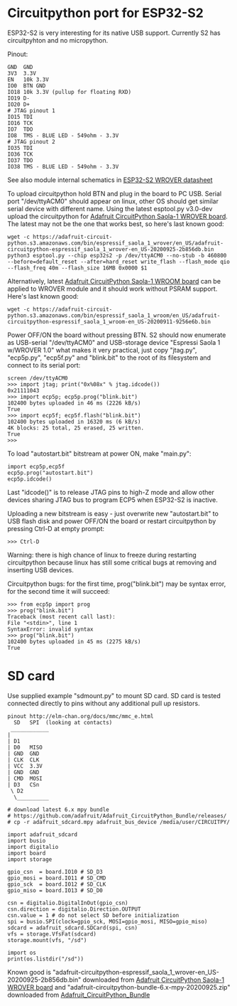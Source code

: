 # Circuitpython port for ESP32-S2

ESP32-S2 is very interesting for its native USB support.
Currently S2 has circuitpyhton and no micropython.

Pinout:

    GND  GND
    3V3  3.3V
    EN   10k 3.3V
    IO0  BTN GND
    IO18 10k 3.3V (pullup for floating RXD)
    IO19 D-
    IO20 D+
    # JTAG pinout 1
    IO15 TDI
    IO16 TCK
    IO7  TDO
    IO8  TMS - BLUE LED - 549ohm - 3.3V
    # JTAG pinout 2
    IO35 TDI
    IO36 TCK
    IO37 TDO
    IO38 TMS - BLUE LED - 549ohm - 3.3V

See also module internal schematics in
[ESP32-S2 WROVER datasheet](https://www.espressif.com/sites/default/files/documentation/esp32-s2-wrover_esp32-s2-wrover-i_datasheet_en.pdf)

To upload circuitpython hold BTN and plug in the board to PC USB.
Serial port "/dev/ttyACM0" should appear on linux, other OS should
get similar serial device with different name.
Using the latest esptool.py v3.0-dev upload the circuitpython for
[Adafruit CircuitPython Saola-1 WROVER board](https://adafruit-circuit-python.s3.amazonaws.com/index.html?prefix=bin/espressif_saola_1_wrover/en_US/).
The latest may not be the one that works best, so here's last known good:

    wget -c https://adafruit-circuit-python.s3.amazonaws.com/bin/espressif_saola_1_wrover/en_US/adafruit-circuitpython-espressif_saola_1_wrover-en_US-20200925-2b856db.bin
    python3 esptool.py --chip esp32s2 -p /dev/ttyACM0 --no-stub -b 460800 --before=default_reset --after=hard_reset write_flash --flash_mode qio --flash_freq 40m --flash_size 16MB 0x0000 $1

Alternatively, latest
[Adafruit CircuitPython Saola-1 WROOM board](https://adafruit-circuit-python.s3.amazonaws.com/index.html?prefix=bin/espressif_saola_1_wroom/en_US/)
can be applied to WROVER module and it should work without PSRAM support.
Here's last known good:

    wget -c https://adafruit-circuit-python.s3.amazonaws.com/bin/espressif_saola_1_wroom/en_US/adafruit-circuitpython-espressif_saola_1_wroom-en_US-20200911-9256e6b.bin

Power OFF/ON the board without pressing BTN.
S2 should now enumerate as USB-serial "/dev/ttyACM0" and 
USB-storage device "Espressi Saola 1 w/WROVER 1.0" what makes
it very practical, just copy
"jtag.py", "ecp5p.py", "ecp5f.py" and "blink.bit"
to the root of its filesystem and connect to its serial port:

    screen /dev/ttyACM0
    >>> import jtag; print("0x%08x" % jtag.idcode())
    0x21111043
    >>> import ecp5p; ecp5p.prog("blink.bit")
    102400 bytes uploaded in 46 ms (2226 kB/s)
    True
    >>> import ecp5f; ecp5f.flash("blink.bit")
    102400 bytes uploaded in 16320 ms (6 kB/s)
    4K blocks: 25 total, 25 erased, 25 written.
    True
    >>>

To load "autostart.bit" bitstream at power ON, make "main.py":

    import ecp5p,ecp5f
    ecp5p.prog("autostart.bit")
    ecp5p.idcode()

Last "idcode()" is to release JTAG pins to high-Z mode
and allow other devices sharing JTAG bus to program ECP5 when
ESP32-S2 is inactive.

Uploading a new bitstream is easy - just overwrite new "autostart.bit" to
USB flash disk and power OFF/ON the board or restart circuitpython
by pressing Ctrl-D at empty prompt:

    >>> Ctrl-D

Warning: there is high chance of linux to freeze during restarting
circuitpython because linux has still some critical bugs at removing and
inserting USB devices.

Circuitpython bugs: for the first time, prog("blink.bit")
may be syntax error, for the second time it will succeed:

    >>> from ecp5p import prog
    >>> prog("blink.bit")
    Traceback (most recent call last):
    File "<stdin>", line 1
    SyntaxError: invalid syntax
    >>> prog("blink.bit")
    102400 bytes uploaded in 45 ms (2275 kB/s)
    True

# SD card

Use supplied example "sdmount.py" to mount SD card.
SD card is tested connected directly to pins without any additional pull up resistors.

    pinout http://elm-chan.org/docs/mmc/mmc_e.html
      SD   SPI  (looking at contacts)
     ____________
    |
    | D1
    | D0   MISO
    | GND  GND
    | CLK  CLK
    | VCC  3.3V
    | GND  GND
    | CMD  MOSI
    | D3   CSn
     \ D2
      \__________

    # download latest 6.x mpy bundle
    # https://github.com/adafruit/Adafruit_CircuitPython_Bundle/releases/
    # cp -r adafruit_sdcard.mpy adafruit_bus_device /media/user/CIRCUITPY/

    import adafruit_sdcard
    import busio
    import digitalio
    import board
    import storage

    gpio_csn  = board.IO10 # SD_D3
    gpio_mosi = board.IO11 # SD_CMD
    gpio_sck  = board.IO12 # SD_CLK
    gpio_miso = board.IO13 # SD_D0
    
    csn = digitalio.DigitalInOut(gpio_csn)
    csn.direction = digitalio.Direction.OUTPUT
    csn.value = 1 # do not select SD before initialization
    spi = busio.SPI(clock=gpio_sck, MOSI=gpio_mosi, MISO=gpio_miso)
    sdcard = adafruit_sdcard.SDCard(spi, csn)
    vfs = storage.VfsFat(sdcard)
    storage.mount(vfs, "/sd")
    
    import os
    print(os.listdir("/sd"))

Known good is
"adafruit-circuitpython-espressif_saola_1_wrover-en_US-20200925-2b856db.bin"
downloaded from
[Adafruit CircuitPython Saola-1 WROVER board](https://adafruit-circuit-python.s3.amazonaws.com/index.html?prefix=bin/espressif_saola_1_wrover/en_US/)
and
"adafruit-circuitpython-bundle-6.x-mpy-20200925.zip"
downloaded from
[Adafruit_CircuitPython_Bundle](https://github.com/adafruit/Adafruit_CircuitPython_Bundle/releases/)

